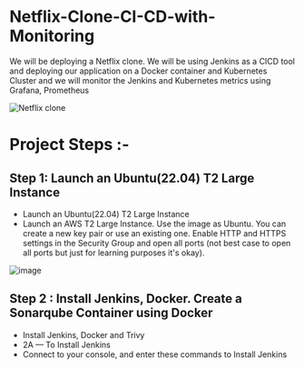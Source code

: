 # Netflix-Clone-CI-CD-with-Monitoring
We will be deploying a Netflix clone. We will be using Jenkins as a CICD tool and deploying our application on a Docker container and Kubernetes Cluster and we will monitor the Jenkins and Kubernetes metrics using Grafana, Prometheus


![Netflix clone](https://github.com/user-attachments/assets/823c18da-1f59-4abc-9f34-b320b66d2fdb)

# Project Steps :-

## Step 1: Launch an Ubuntu(22.04) T2 Large Instance 


- Launch an Ubuntu(22.04) T2 Large Instance
- Launch an AWS T2 Large Instance. Use the image as Ubuntu. You can create a new key pair or use an existing one. Enable HTTP and HTTPS settings in the Security Group and open all ports (not best case to open all ports but just for learning purposes it's okay).

![image](https://github.com/user-attachments/assets/b8419aac-343c-4b0f-b39e-bc3295463521)

## Step 2 : Install Jenkins, Docker. Create a Sonarqube Container using Docker

- Install Jenkins, Docker and Trivy
- 2A — To Install Jenkins
- Connect to your console, and enter these commands to Install Jenkins

